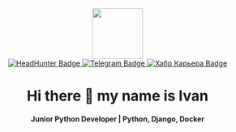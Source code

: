 <div id="header" align="center">
  <img src="https://media.giphy.com/media/M9gbBd9nbDrOTu1Mqx/giphy.gif" width="100"/>
    <div id="badges">
      <a href="https://ufa.hh.ru/applicant/resumes/view?resume=3842e1b9ff0b23adf20039ed1f54774154374c">
        <img src="https://img.shields.io/badge/HeadHunter-red?style=for-the-badge&logo=HeadHunter&logoColor=white" alt="HeadHunter Badge"/>
      </a>
      <a href="https://t.me/salym_petroleum">
        <img src="https://img.shields.io/badge/Telegram-blue?style=for-the-badge&logo=Telegram&logoColor=white" alt="Telegram Badge"/>
      </a>
      <a href="https://career.habr.com/strannik1922">
        <img src="https://img.shields.io/badge/Хабр Карьера-grey?style=for-the-badge&logo=Хабр Карьера&logoColor=white" alt="Хабр Карьера Badge"/>
      </a>
    </div>
    <h1>
      Hi there 👋 my name is Ivan
    </h1>
    <h4>
      Junior Python Developer | Python, Django, Docker
    </h4>
</div>
